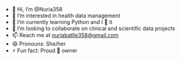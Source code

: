 - 👋 Hi, I’m @Nuria358
- 👀 I’m interested in health data management
- 🌱 I’m currently learning Python and I 💚 it
- 💞️ I’m looking to collaborate on clinical and scientific data projects
- 📫 Reach me at nuriabatlle358@gmail.com
- 😄 Pronouns: She/her
- ⚡ Fun fact: Proud 🐶 owner 

<!---
Nuria358/Nuria358 is a ✨ special ✨ repository because its `README.md` (this file) appears on your GitHub profile.
You can click the Preview link to take a look at your changes.
--->
